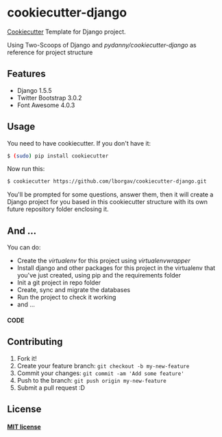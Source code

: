# cookiecutter-django

[Cookiecutter](https://github.com/audreyr/cookiecutter) Template for Django project.

Using Two-Scoops of Django and _pydanny/cookiecutter-django_ as reference for project structure


## Features

* Django 1.5.5
* Twitter Bootstrap 3.0.2
* Font Awesome 4.0.3


## Usage

You need to have cookiecutter. If you don't have it:

```bash
$ (sudo) pip install cookiecutter
```

Now run this:

```bash
$ cookiecutter https://github.com/lborgav/cookiecutter-django.git
```

You'll be prompted for some questions, answer them, then it will create a Django project for you based in this cookiecutter structure with its own future repository folder enclosing it.


## And ...

You can do:

* Create the _virtualenv_ for this project using _virtualenvwrapper_
* Install django and other packages for this project in the virtualenv that you've just created, using pip and the requirements folder
* Init a git project in repo folder
* Create, sync and migrate the databases
* Run the project to check it working
* and ... 

#### CODE


## Contributing

1. Fork it!
2. Create your feature branch: `git checkout -b my-new-feature`
3. Commit your changes: `git commit -am 'Add some feature'`
4. Push to the branch: `git push origin my-new-feature`
5. Submit a pull request :D


## License

#### [MIT license](http://opensource.org/licenses/MIT)


